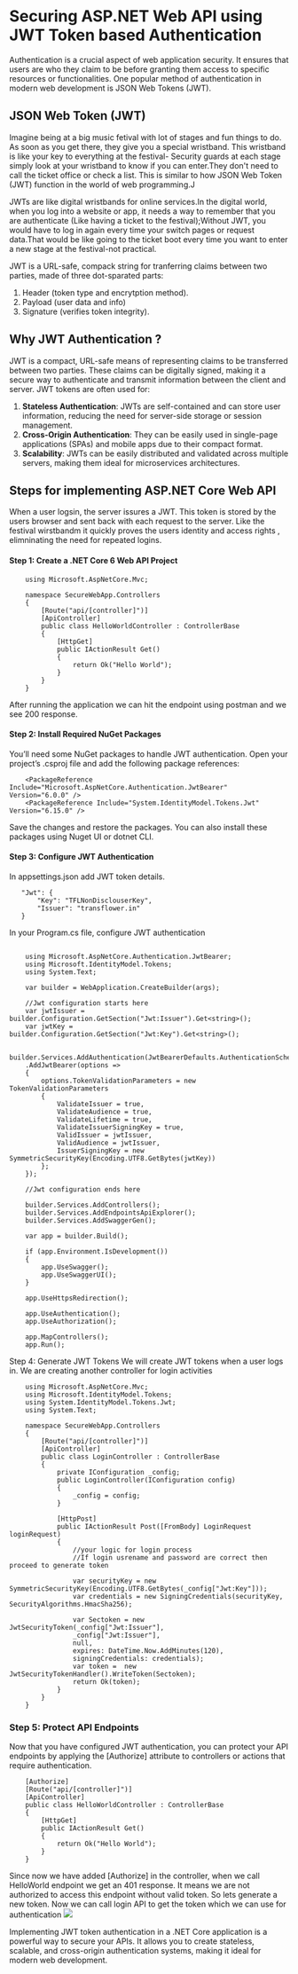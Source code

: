 # Securing ASP.NET Web API using JWT Token based Authentication

Authentication is a crucial aspect of web application security. It ensures that users are who they claim to be before granting them access to specific resources or functionalities. One popular method of authentication in modern web development is JSON Web Tokens (JWT). 

## JSON Web Token (JWT)

Imagine being at a big music fetival with lot of stages and fun things to do. As soon as you get there, they give you a special wristband. This wristband is like your key to everything at the festival- Security guards at each stage simply look at your wristband to know if you can enter.They don't  need to call the ticket office or check a list.
This is similar to how JSON Web Token (JWT) function in the world of web programming.J

JWTs are like digital wristbands for online services.In the digital world, when you log into a website or app, it needs a way to remember  that you are authenticate (Like having a ticket to the festival);Without JWT, you would have to log in again every time your switch pages or request data.That would be like going to the ticket boot every time you want to enter a new stage at the festival-not practical.

JWT is a URL-safe, compack string for tranferring claims between two parties, made of three dot-sparated parts:
1. Header (token type and encrytption method).
2. Payload (user data and info)
3. Signature (verifies token integrity).

## Why JWT Authentication ?
JWT is a compact, URL-safe means of representing claims to be transferred between two parties. These claims can be digitally signed, making it a secure way to authenticate and transmit information between the client and server. JWT tokens are often used for:

1. <b>Stateless Authentication</b>: JWTs are self-contained and can store user information, reducing the need for server-side storage or session management.
2. <b>Cross-Origin Authentication</b>: They can be easily used in single-page applications (SPAs) and mobile apps due to their compact format.
3. <b>Scalability</b>: JWTs can be easily distributed and validated across multiple servers, making them ideal for microservices architectures.


## Steps for implementing ASP.NET Core Web API
When a user logsin, the server issures a JWT.
This token is stored by the users browser  and sent back with each request to the server. Like the festival wirstbandm it quickly proves the users identity and access rights , elimninating the need for repeated logins.



#### Step 1: Create a .NET Core 6 Web API Project

```
    using Microsoft.AspNetCore.Mvc;

    namespace SecureWebApp.Controllers
    {
        [Route("api/[controller]")]
        [ApiController]
        public class HelloWorldController : ControllerBase
        {
            [HttpGet]
            public IActionResult Get() 
            {
                return Ok("Hello World");
            }
        }
    }
```
After running the application we can hit the endpoint using postman and we see 200 response.

#### Step 2: Install Required NuGet Packages

You’ll need some NuGet packages to handle JWT authentication. Open your project’s .csproj file and add the following package references:
```
    <PackageReference Include="Microsoft.AspNetCore.Authentication.JwtBearer" Version="6.0.0" />
    <PackageReference Include="System.IdentityModel.Tokens.Jwt" Version="6.15.0" />
```

Save the changes and restore the packages.
You can also install these packages using Nuget UI or dotnet CLI.

#### Step 3: Configure JWT Authentication

In appsettings.json add JWT token details.

 ```
    "Jwt": {
        "Key": "TFLNonDisclouserKey",
        "Issuer": "transflower.in"
    }
```

In your Program.cs file, configure JWT authentication

```

    using Microsoft.AspNetCore.Authentication.JwtBearer;
    using Microsoft.IdentityModel.Tokens;
    using System.Text;

    var builder = WebApplication.CreateBuilder(args);

    //Jwt configuration starts here
    var jwtIssuer = builder.Configuration.GetSection("Jwt:Issuer").Get<string>();
    var jwtKey = builder.Configuration.GetSection("Jwt:Key").Get<string>();

    builder.Services.AddAuthentication(JwtBearerDefaults.AuthenticationScheme)
    .AddJwtBearer(options =>
    {
        options.TokenValidationParameters = new TokenValidationParameters
        {
            ValidateIssuer = true,
            ValidateAudience = true,
            ValidateLifetime = true,
            ValidateIssuerSigningKey = true,
            ValidIssuer = jwtIssuer,
            ValidAudience = jwtIssuer,
            IssuerSigningKey = new SymmetricSecurityKey(Encoding.UTF8.GetBytes(jwtKey))
        };
    });

    //Jwt configuration ends here

    builder.Services.AddControllers();
    builder.Services.AddEndpointsApiExplorer();
    builder.Services.AddSwaggerGen();

    var app = builder.Build();

    if (app.Environment.IsDevelopment())
    {
        app.UseSwagger();
        app.UseSwaggerUI();
    }

    app.UseHttpsRedirection();

    app.UseAuthentication();
    app.UseAuthorization();

    app.MapControllers();
    app.Run();
```

Step 4: Generate JWT Tokens
We will create JWT tokens when a user logs in.
We are creating another controller for login activities

```
    using Microsoft.AspNetCore.Mvc;
    using Microsoft.IdentityModel.Tokens;
    using System.IdentityModel.Tokens.Jwt;
    using System.Text;

    namespace SecureWebApp.Controllers
    {
        [Route("api/[controller]")]
        [ApiController]
        public class LoginController : ControllerBase
        {
            private IConfiguration _config;
            public LoginController(IConfiguration config) 
            {
                _config = config;
            }

            [HttpPost]
            public IActionResult Post([FromBody] LoginRequest loginRequest)
            {
                //your logic for login process
                //If login usrename and password are correct then proceed to generate token

                var securityKey = new SymmetricSecurityKey(Encoding.UTF8.GetBytes(_config["Jwt:Key"]));
                var credentials = new SigningCredentials(securityKey, SecurityAlgorithms.HmacSha256);

                var Sectoken = new JwtSecurityToken(_config["Jwt:Issuer"],
                _config["Jwt:Issuer"],
                null,
                expires: DateTime.Now.AddMinutes(120),
                signingCredentials: credentials);
                var token =  new JwtSecurityTokenHandler().WriteToken(Sectoken);
                return Ok(token);
            }
        }
    }
```


### Step 5: Protect API Endpoints
Now that you have configured JWT authentication, you can protect your API endpoints by applying the [Authorize] attribute to controllers or actions that require authentication.

```
    [Authorize]
    [Route("api/[controller]")]
    [ApiController]
    public class HelloWorldController : ControllerBase
    {
        [HttpGet]
        public IActionResult Get() 
        {
            return Ok("Hello World");
        }
    }

```

Since now we have added [Authorize] in the controller, when we call HelloWorld endpoint we get an 401 response. It means we are not authorized to access this endpoint without valid token. So lets generate a new token. Now we can call login API to get the token which we can use for authentication
<img src ="~/images/"/>


Implementing JWT token authentication in a .NET Core  application is a powerful way to secure your APIs. It allows you to create stateless, scalable, and cross-origin authentication systems, making it ideal for modern web development.
